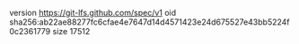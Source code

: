 version https://git-lfs.github.com/spec/v1
oid sha256:ab22ae88277fc6cfae4e7647d14d4571423e24d675527e43bb5224f0c2361779
size 17512
